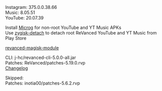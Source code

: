 Instagram: 375.0.0.38.66  
Music: 8.05.51  
YouTube: 20.07.39  

Install [Microg](https://github.com/ReVanced/GmsCore/releases) for non-root YouTube and YT Music APKs  
Use [zygisk-detach](https://github.com/j-hc/zygisk-detach) to detach root ReVanced YouTube and YT Music from Play Store  

[revanced-magisk-module](https://github.com/j-hc/revanced-magisk-module)
  
CLI: j-hc/revanced-cli-5.0.0-all.jar  
Patches: ReVanced/patches-5.19.0.rvp  
[Changelog](https://github.com/ReVanced/revanced-patches/releases/tag/v5.19.0)  

Skipped:  
Patches: inotia00/patches-5.6.2.rvp    
